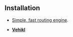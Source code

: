 
## Installation

- [Simple, fast routing engine](https://laravel.com/docs/routing).

- **[Vehikl](https://vehikl.com/)**
